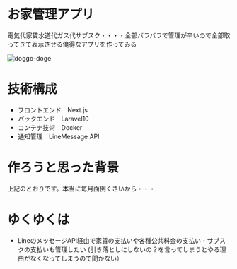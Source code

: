 # お家管理アプリ
電気代家賃水道代ガス代サブスク・・・・全部バラバラで管理が辛いので全部取ってきて表示させる俺得なアプリを作ってみる

![doggo-doge](https://github.com/user-attachments/assets/03887673-5f23-47fd-8858-700a51bad24b)


# 技術構成
- フロントエンド　Next.js
- バックエンド　Laravel10
- コンテナ技術　Docker
- 通知管理　LineMessage API


# 作ろうと思った背景
上記のとおりです。本当に毎月面倒くさいから・・・

# ゆくゆくは
- LineのメッセージAPI経由で家賃の支払いや各種公共料金の支払い・サブスクの支払いも管理したい
  (引き落としにしないの？を言ってしまうとやる理由がなくなってしまうので聞かない）

